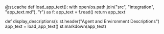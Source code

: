 @st.cache
def load_app_text():
    with open(os.path.join("src", "integration", "app_text.md"), "r") as f:
        app_text = f.read()
    return app_text

def display_descriptions():
    st.header("Agent and Environment Descriptions")
    app_text = load_app_text()
    st.markdown(app_text)
